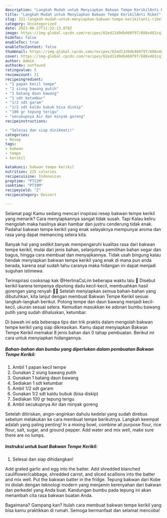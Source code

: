 ```yaml
---
description: "Langkah Mudah untuk Menyiapkan Bakwan Tempe KerikilAnti Ribet"
title: "Langkah Mudah untuk Menyiapkan Bakwan Tempe KerikilAnti Ribet"
slug: 321-langkah-mudah-untuk-menyiapkan-bakwan-tempe-kerikilanti-ribet
category: Uncategorized
date: 2022-06-27T11:22:13.878Z
image: https://img-global.cpcdn.com/recipes/62ed11d9db460f97/680x482cq70/bakwan-tempe-kerikil-foto-resep-utama.jpg
hideToc: false
enableToc: true
enableTocContent: false
thumbnail: https://img-global.cpcdn.com/recipes/62ed11d9db460f97/680x482cq70/bakwan-tempe-kerikil-foto-resep-utama.jpg
cover: https://img-global.cpcdn.com/recipes/62ed11d9db460f97/680x482cq70/bakwan-tempe-kerikil-foto-resep-utama.jpg
author: Admin
authorAv: notfound
ratingvalue: 5
reviewcount: 21
recipeingredient:
- "1 papan kecil tempe"
- "2 siung bawang putih"
- "1 batang daun bawang"
- "1 sdt ketumbar"
- "1/2 sdt garam"
- "1/2 sdt kaldu bubuk bisa diskip"
- "100 gr tepung terigu"
- "secukupnya Air dan minyak goreng"
recipeinstructions:

- "Selesai dan siap dinikmati!"
categories:
- Resep
tags:
- bakwan
- tempe
- kerikil

katakunci: bakwan tempe kerikil 
nutrition: 225 calories
recipecuisine: Indonesian
preptime: "PT22M"
cooktime: "PT39M"
recipeyield: "2"
recipecategory: Dessert

---
```



Selamat pagi Kamu sedang mencari inspirasi resep bakwan tempe kerikil yang menarik? Cara menyiapkannya sangat tidak susah. Tapi Kalau keliru mengolah maka hasilnya akan hambar dan justru cenderung tidak enak. Padahal bakwan tempe kerikil yang enak selayaknya mempunyai aroma dan rasa yang dapat memancing selera kita.


Banyak hal yang sedikit banyak mempengaruhi kualitas rasa dari bakwan tempe kerikil, mulai dari jenis bahan, selanjutnya pemilihan bahan segar dan bagus, hingga cara membuat dan menyajikannya. Tidak usah bingung kalau hendak menyiapkan bakwan tempe kerikil yang enak di mana pun anda berada, karena asal sudah tahu caranya maka hidangan ini dapat menjadi suguhan istimewa.

Terinspirasi cooksnap kak @HerlinaCsLim beberapa waktu lalu 🥰 Disebut kerikil karena tempenya dipotong dadu kecil-kecil, membuahkan hasil gorengan yang renyah 👍🏼 Setelah menyiapkan semua bahan-bahan yang dibutuhkan, kita lanjut dengan membuat Bakwan Tempe Kerikil sesuai langkah-langkah berikut. Potong tempe dan daun bawang menjadi kecil-kecil, ukuran sesuai selera. Kemudian masukkan ke adonan bumbu bawang putih yang sudah dihaluskan, ketumbar.


Di bawah ini ada beberapa tips dan trik praktis dalam mengolah bakwan tempe kerikil yang siap dikreasikan. Kamu dapat menyiapkan Bakwan Tempe Kerikil memakai 8 jenis bahan dan 0 tahap pembuatan. Berikut ini cara untuk menyiapkan hidangannya.

<!--inarticleads1-->

##### Bahan-bahan dan bumbu yang diperlukan dalam pembuatan Bakwan Tempe Kerikil:

1. Ambil 1 papan kecil tempe
1. Gunakan 2 siung bawang putih
1. Gunakan 1 batang daun bawang
1. Sediakan 1 sdt ketumbar
1. Ambil 1/2 sdt garam
1. Gunakan 1/2 sdt kaldu bubuk (bisa diskip)
1. Sediakan 100 gr tepung terigu
1. Ambil secukupnya Air dan minyak goreng


Setelah ditiriskan, angin-anginkan dahulu kedelai yang sudah direbus sebelum melakukan ke cara membuat tempe berikutnya. Langkah keempat adalah yang paling penting! In a mixing bowl, combine all purpose flour, rice flour, salt, sugar, and ground pepper. Add water and mix well, make sure there are no lumps. 

<!--inarticleads2-->

##### Instruksi untuk buat Bakwan Tempe Kerikil:


1. Selesai dan siap dihidangkan!

Add grated garlic and egg into the batter. Add shredded blanched cauliflower/cabbage, shredded carrot, and sliced scallions into the batter and mix well. Put the bakwan batter in the fridge. Tepung bakwan dari Kobe ini diolah dengan teknologi modern yang menjamin kerenyahan dari bakwan dan perkedel yang Anda buat. Kandungan bumbu pada tepung ini akan menambah cita rasa bakwan buatan Anda. 

Bagaimana? Gampang kan? Itulah cara membuat bakwan tempe kerikil yang bisa kamu praktikkan di rumah. Semoga bermanfaat dan selamat mencoba!
